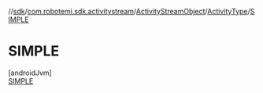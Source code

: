 //[sdk](../../../../../index.md)/[com.robotemi.sdk.activitystream](../../../index.md)/[ActivityStreamObject](../../index.md)/[ActivityType](../index.md)/[SIMPLE](index.md)

# SIMPLE

[androidJvm]\
[SIMPLE](index.md)
